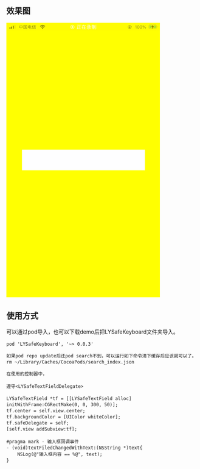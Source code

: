 
## 效果图
![效果图](assets/%E6%95%88%E6%9E%9C%E5%9B%BE.gif)


## 使用方式

可以通过pod导入，也可以下载demo后把LYSafeKeyboard文件夹导入。

```
pod 'LYSafeKeyboard', '~> 0.0.3'
```

```
如果pod repo update后还pod search不到，可以运行如下命令清下缓存后应该就可以了。
rm ~/Library/Caches/CocoaPods/search_index.json
```

```
在使用的控制器中，

遵守<LYSafeTextFieldDelegate>
    
LYSafeTextField *tf = [[LYSafeTextField alloc] initWithFrame:CGRectMake(0, 0, 300, 50)];
tf.center = self.view.center;
tf.backgroundColor = [UIColor whiteColor];
tf.safeDelegate = self;
[self.view addSubview:tf];
    
#pragma mark - 输入框回调事件
- (void)textFiledChangedWithText:(NSString *)text{
    NSLog(@"输入框内容 == %@", text);
}
```



